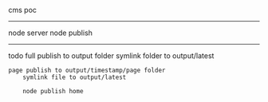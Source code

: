 cms poc

----

node server
node publish

----
todo
    full publish to output folder
        symlink folder to output/latest
    
    page publish to output/timestamp/page folder
        symlink file to output/latest
        
        node publish home